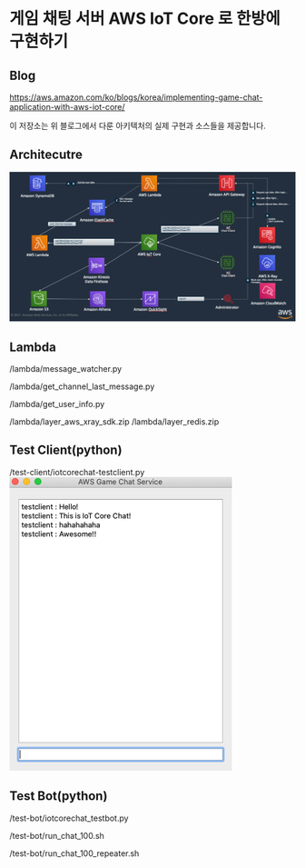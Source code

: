 
# 게임 채팅 서버 AWS IoT Core 로 한방에 구현하기 

## Blog
https://aws.amazon.com/ko/blogs/korea/implementing-game-chat-application-with-aws-iot-core/

이 저장소는 위 블로그에서 다룬 아키텍처의 실제 구현과 소스들을 제공합니다. 


## Architecutre
![아키텍처 이미지](https://github.com/iampizon/iotcorechat/blob/master/iotcorechat-architecture.png "AWS IoT Core Chat Service")


## Lambda
/lambda/message_watcher.py

/lambda/get_channel_last_message.py

/lambda/get_user_info.py

/lambda/layer_aws_xray_sdk.zip
/lambda/layer_redis.zip

## Test Client(python)
/test-client/iotcorechat-testclient.py
![테스트 클라이언트 이미지](https://github.com/iampizon/iotcorechat/blob/master/test-client/screentshot.png "AWS IoT Core Chat Client")


## Test Bot(python)
/test-bot/iotcorechat_testbot.py

/test-bot/run_chat_100.sh

/test-bot/run_chat_100_repeater.sh
